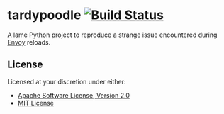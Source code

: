 # tardypoodle [![Build Status][travis.svg]][travis]

A lame Python project to reproduce a strange issue encountered during [Envoy][envoy] reloads.

## License

Licensed at your discretion under either:

 - [Apache Software License, Version 2.0](./LICENSE-APACHE)
 - [MIT License](./LICENSE-MIT)

 [envoy]: https://envoyproxy.io
 [travis]: https://travis-ci.org/naftulikay/tardypoodle
 [travis.svg]: https://travis-ci.org/naftulikay/tardypoodle.svg?branch=master
